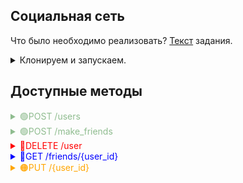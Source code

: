 <h2>Социальная сеть</h2>

Что было необходимо реализовать? [Текст](task.md) задания.

<details>
  <summary>Клонируем и запускаем.</summary>

1. ```bash
   git clone https://github.com/darow/some-go-api
   ```

2. ```bash
   cd sb_social_network
   go run ./cmd/api
   ```
</details>

## Доступные методы ##

<details>
  <summary style="color: darkseagreen;">🟢POST /users</summary>

### Создание пользователя ###
##### request example #####

```bash
  curl -X POST -d '{"name":"carl","age":12,"friends":[]}' -H "Content-Type: application/json" http://localhost:8080/create
  curl -X POST -d '{"name":"donald","age":29,"friends":[]}' -H "Content-Type: application/json" http://localhost:8080/create
  curl -X POST -d '{"name":"peter","age":43,"friends":[]}' -H "Content-Type: application/json" http://localhost:8080/create
```
</details>

<details>
  <summary style="color: darkseagreen;">🟢POST /make_friends</summary>

### Добавление в друзья ###
##### request example #####
    
```bash
  curl -X POST -d '{"source_id":"62b5b79fe8ac95cfdd5d1d4e","target_id":"62b5b23ef8d2f2c7bbe27894"}' -H "Content-Type: application/json" http://localhost:8080/make_friends
```
</details>

<details>
  <summary style="color: red;">🔴DELETE /user</summary>

### Удаление пользователя ###
##### request example #####

```bash
  curl -X DELETE -d '{"target_id":"62b5b235f8d2f2c7bbe27892"}' -H "Content-Type: application/json" http://localhost:8080/user
```
</details>

<details>
  <summary style="color: blue;">🔵GET /friends/{user_id}</summary>

### Получение списка друзей пользователя ###
##### request example #####

```bash
    curl -X GET -H "Content-Type: application/json" http://localhost:8080/friends/62b5b239f8d2f2c7bbe27893
```
</details>

<details>
  <summary style="color: orange;">🟠PUT /{user_id}</summary>

### Изменение возраста пользователя ###
##### request example #####

```bash
  curl -X PUT -d '{"new age": 14}' -H "Content-Type: application/json" http://localhost:8080/62b5b79fe8ac95cfdd5d1d4e
```
</details>

